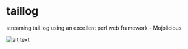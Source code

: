 # taillog
streaming tail log using an excellent perl web framework - Mojolicious

![alt text](https://github.com/tryorfry/taillog/blob/master/tail-log.png)
